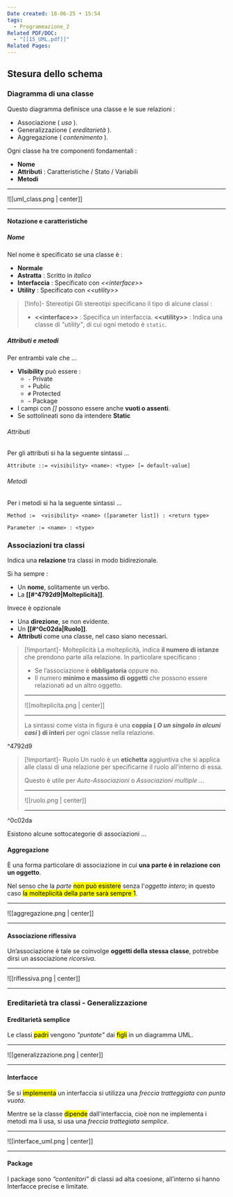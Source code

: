```yaml
---
Date created: 18-06-25 • 15:54
tags:
  - Programmazione_2
Related PDF/DOC:
  - "[[15_UML.pdf]]"
Related Pages:
---
```

## Stesura dello schema
### Diagramma di una classe
Questo diagramma definisce una classe e le sue relazioni : 
- Associazione ( *uso* ).
- Generalizzazione ( *ereditarietà* ). 
- Aggregazione ( *contenimento* ).

Ogni classe ha tre componenti fondamentali :
- **Nome** 
- **Attributi** : Caratteristiche / Stato / Variabili
- **Metodi**

---

![[uml_class.png | center]]


---

#### Notazione e caratteristiche
##### Nome
Nel nome è specificato se una classe è :
- **Normale** 
- **Astratta** : Scritto in *italico*
- **Interfaccia** : Specificato con *\<\<interface\>\>*
- **Utility** : Specificato con *\<\<utility\>\>*


> [!info]- Stereotipi
> Gli stereotipi specificano il tipo di alcune classi :
> - **\<\<interface\>\>** : Specifica un interfaccia.
>   **\<\<utility\>\>** : Indica una classe di *"utility"*, di cui ogni metodo è `static`.

##### Attributi e metodi
Per entrambi vale che ...
- **VIsibility** può essere :
	- `-` Private
	- `+` Public
	- `#` Protected
	- `~` Package
- I campi con *[]* possono essere anche **vuoti o assenti**.
- Se sottolineati sono da intendere **Static**
###### Attributi
Per gli attributi si ha la seguente sintassi ...

```
Attribute ::= <visibility> <name>: <type> [= default-value]
```

###### Metodi
Per i metodi si ha la seguente sintassi ...

```
Method :=  <visibility> <name> ([parameter list]) : <return type>

Parameter := <name> : <type>
```

### Associazioni tra classi
Indica una **relazione** tra classi in modo bidirezionale. 

Si ha sempre : 
- Un **nome**, solitamente un verbo.
- La **[[#^4792d9|Molteplicità]]**.

Invece è opzionale
- Una **direzione**, se non evidente.
- Un **[[#^0c02da|Ruolo]]**.
- **Attributi** come una classe, nel caso siano necessari.

> [!important]- Molteplicità
> La molteplicità, indica **il numero di istanze** che prendono parte alla relazione. In particolare specificano : 
> - Se l’associazione è **obbligatoria** oppure no.
> - Il numero **minimo e massimo di oggetti** che possono essere relazionati ad un altro oggetto.
>   
> ---
> ![[molteplicita.png | center]]  
> 
> ---
> 
> La sintassi come vista in figura è una **coppia ( *O un singolo in alcuni casi* ) di interi** per ogni classe nella relazione.

^4792d9

> [!important]- Ruolo
> Un ruolo è un **etichetta** aggiuntiva che si applica alle classi di una relazione per specificarne il ruolo all'interno di essa.
> 
> Questo è utile per *Auto-Associazioni* o *Associazioni multiple* ...
> 
> ---
> 
> ![[ruolo.png | center]]
> 
> ---

^0c02da

Esistono alcune sottocategorie di associazioni ...

#### Aggregazione
È una forma particolare di associazione in cui **una parte è in relazione con un oggetto**.

Nel senso che la *parte* <mark class="hltr-red">non può esistere</mark> senza l'*oggetto intero*; in questo caso <mark class="hltr-orange">la molteplicità della parte sarà sempre 1</mark>. 

---

![[aggregazione.png | center]]

---

#### Associazione riflessiva
Un’associazione è tale se coinvolge **oggetti della stessa classe**, potrebbe dirsi un associazione *ricorsiva*.

---

![[riflessiva.png | center]]

---


### Ereditarietà tra classi - Generalizzazione

#### Ereditarietà semplice

Le classi <mark class="hltr-orange">padri</mark> vengono *"puntate"* dai <mark class="hltr-purple">figli</mark> in un diagramma UML.

---

![[generalizzazione.png | center]]

---

#### Interfacce

Se si <mark class="hltr-blue">implementa</mark> un interfaccia si utilizza una *freccia tratteggiata con punta vuota*.

Mentre se la classe <mark class="hltr-green">dipende</mark> dall'interfaccia, cioè non ne implementa i metodi ma li usa, si usa una *freccia trattegiata semplice*.

---

![[interface_uml.png | center]]

---

#### Package
I package sono *“contenitori”* di classi ad alta coesione, all’interno si hanno Interfacce precise e limitate.